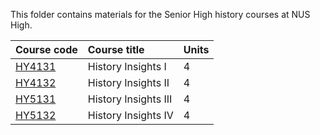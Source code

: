This folder contains materials for the Senior High history courses at NUS High.

| Course code | Course title | Units |
| :---- | :-------- | :----
| [HY4131](HY4131/) | History Insights I | 4 |
| [HY4132](HY4132/) | History Insights II | 4 |
| [HY5131](HY5131/) | History Insights III | 4 |
| [HY5132](HY5132/) | History Insights IV | 4 |
